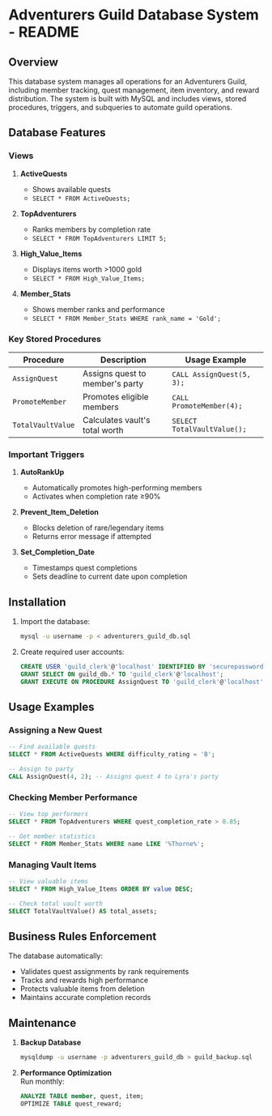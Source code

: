 # Adventurers Guild Database System - README

## Overview
This database system manages all operations for an Adventurers Guild, including member tracking, quest management, item inventory, and reward distribution. The system is built with MySQL and includes views, stored procedures, triggers, and subqueries to automate guild operations.

## Database Features

### Views
1. **ActiveQuests**  
   - Shows available quests  
   - `SELECT * FROM ActiveQuests;`

2. **TopAdventurers**  
   - Ranks members by completion rate  
   - `SELECT * FROM TopAdventurers LIMIT 5;`

3. **High_Value_Items**  
   - Displays items worth >1000 gold  
   - `SELECT * FROM High_Value_Items;`

4. **Member_Stats**  
   - Shows member ranks and performance  
   - `SELECT * FROM Member_Stats WHERE rank_name = 'Gold';`

### Key Stored Procedures

| Procedure | Description | Usage Example |
|-----------|-------------|---------------|
| `AssignQuest` | Assigns quest to member's party | `CALL AssignQuest(5, 3);` |
| `PromoteMember` | Promotes eligible members | `CALL PromoteMember(4);` |
| `TotalVaultValue` | Calculates vault's total worth | `SELECT TotalVaultValue();` |

### Important Triggers

1. **AutoRankUp**  
   - Automatically promotes high-performing members  
   - Activates when completion rate ≥90%

2. **Prevent_Item_Deletion**  
   - Blocks deletion of rare/legendary items  
   - Returns error message if attempted

3. **Set_Completion_Date**  
   - Timestamps quest completions  
   - Sets deadline to current date upon completion

## Installation
1. Import the database:
   ```bash
   mysql -u username -p < adventurers_guild_db.sql
   ```

2. Create required user accounts:
   ```sql
   CREATE USER 'guild_clerk'@'localhost' IDENTIFIED BY 'securepassword';
   GRANT SELECT ON guild_db.* TO 'guild_clerk'@'localhost';
   GRANT EXECUTE ON PROCEDURE AssignQuest TO 'guild_clerk'@'localhost';
   ```

## Usage Examples

### Assigning a New Quest
```sql
-- Find available quests
SELECT * FROM ActiveQuests WHERE difficulty_rating = 'B';

-- Assign to party
CALL AssignQuest(4, 2); -- Assigns quest 4 to Lyra's party
```

### Checking Member Performance
```sql
-- View top performers
SELECT * FROM TopAdventurers WHERE quest_completion_rate > 0.85;

-- Get member statistics
SELECT * FROM Member_Stats WHERE name LIKE '%Thorne%';
```

### Managing Vault Items
```sql
-- View valuable items
SELECT * FROM High_Value_Items ORDER BY value DESC;

-- Check total vault worth
SELECT TotalVaultValue() AS total_assets;
```

## Business Rules Enforcement
The database automatically:
- Validates quest assignments by rank requirements
- Tracks and rewards high performance
- Protects valuable items from deletion
- Maintains accurate completion records

## Maintenance
1. **Backup Database**  
   ```bash
   mysqldump -u username -p adventurers_guild_db > guild_backup.sql
   ```

2. **Performance Optimization**  
   Run monthly:
   ```sql
   ANALYZE TABLE member, quest, item;
   OPTIMIZE TABLE quest_reward;
   ```

